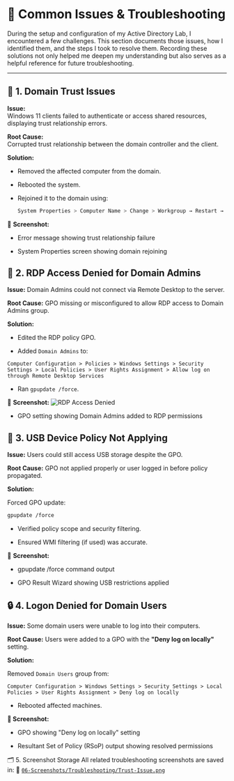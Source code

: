 # 🔧 Common Issues & Troubleshooting

During the setup and configuration of my Active Directory Lab, I encountered a few challenges. This section documents those issues, how I identified them, and the steps I took to resolve them. Recording these solutions not only helped me deepen my understanding but also serves as a helpful reference for future troubleshooting.

---

## 🧩 1. Domain Trust Issues

**Issue:**  
Windows 11 clients failed to authenticate or access shared resources, displaying trust relationship errors.

**Root Cause:**  
Corrupted trust relationship between the domain controller and the client.

**Solution:**  
- Removed the affected computer from the domain.
- Rebooted the system.
- Rejoined it to the domain using:

  ```bash
  System Properties > Computer Name > Change > Workgroup → Restart → Rejoin Domain
  ```

📸 **Screenshot:**

- Error message showing trust relationship failure

- System Properties screen showing domain rejoining

## 🔐 2. RDP Access Denied for Domain Admins
**Issue:**
Domain Admins could not connect via Remote Desktop to the server.

**Root Cause:**
GPO missing or misconfigured to allow RDP access to Domain Admins group.

**Solution:**

- Edited the RDP policy GPO.

- Added `Domain Admins` to:

```pgsql
Computer Configuration > Policies > Windows Settings > Security Settings > Local Policies > User Rights Assignment > Allow log on through Remote Desktop Services
```
- Ran `gpupdate /force`.

📸 **Screenshot:**
![RDP Access Denied](https://github.com/user-attachments/assets/12745c2e-bf5c-4a8e-a41d-7a767cf172fc)

- GPO setting showing Domain Admins added to RDP permissions

## 💾 3. USB Device Policy Not Applying
**Issue:**
Users could still access USB storage despite the GPO.

**Root Cause:**
GPO not applied properly or user logged in before policy propagated.

**Solution:**

Forced GPO update:

```bash
gpupdate /force
```
- Verified policy scope and security filtering.

- Ensured WMI filtering (if used) was accurate.

📸 **Screenshot:**

- gpupdate /force command output

- GPO Result Wizard showing USB restrictions applied

## 🔒 4. Logon Denied for Domain Users
**Issue:**
Some domain users were unable to log into their computers.

**Root Cause:**
Users were added to a GPO with the **"Deny log on locally"** setting.

**Solution:**

Removed `Domain Users` group from:

```pgsql
Computer Configuration > Windows Settings > Security Settings > Local Policies > User Rights Assignment > Deny log on locally
```
- Rebooted affected machines.

**📸 Screenshot:**

- GPO showing "Deny log on locally" setting

- Resultant Set of Policy (RSoP) output showing resolved permissions

🗂️ 5. Screenshot Storage
All related troubleshooting screenshots are saved in:
📂 [`06-Screenshots/Troubleshooting/Trust-Issue.png`]()
